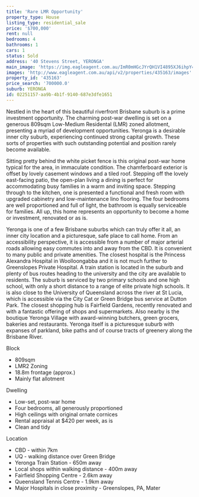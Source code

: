 ```yaml
---
title: 'Rare LMR Opportunity'
property_type: House
listing_type: residential_sale
price: '$700,000'
rent: null
bedrooms: 4
bathrooms: 1
cars: 1
status: Sold
address: '40 Stevens Street, YERONGA'
main_image: 'https://img.eagleagent.com.au/ImR0mHGcJYrQH1VI4895XJ6ihpY=/1280x854/smart/https://s3-us-west-2.amazonaws.com/eagleagent-orig/images/6821182/125688470-image-M.jpg'
images: 'http://www.eagleagent.com.au/api/v2/properties/435163/images'
property_id: '435163'
price_search: '700000.0'
suburb: YERONGA
id: 02251157-aa9b-4b1f-9140-687e3dfe1651
---
```

Nestled in the heart of this beautiful riverfront Brisbane suburb is a prime investment opportunity. The charming post-war dwelling is set on a generous 809sqm Low-Medium Residental (LMR) zoned allotment, presenting a myriad of development opportunities.  Yeronga is a desirable inner city suburb, experiencing continued strong capital growth. These sorts of properties with such outstanding potential and position rarely become available.

Sitting pretty behind the white picket fence is this original post-war home typical for the area, in immaculate condition. The chamferboard exterior is offset by lovely casement windows and a tiled roof. Stepping off the lovely east-facing patio, the open-plan living a dining is perfect for accommodating busy families in a warm and inviting space. Stepping through to the kitchen, one is presented a functional and fresh room with upgraded cabinetry and low-maintenance lino flooring. The four bedrooms are well proportioned and full of light, the bathroom is equally serviceable for families. All up, this home represents an opportunity to become a home or investment, renovated or as is.

Yeronga is one of a few Brisbane suburbs which can truly offer it all, an inner city location and a picturesque, safe place to call home. From an accessibility perspective, it is accessible from a number of major arterial roads allowing easy commutes into and away from the CBD. It is convenient to many public and private amenities. The closest hospital is the Princess Alexandra Hospital in Woolloongabba and it is not much further to Greenslopes Private Hospital. A train station is located in the suburb and plenty of bus routes heading to the university and the city are available to residents. The suburb is serviced by two primary schools and one high school, with only a short distance to a range of elite private high schools. It is also close to the University of Queensland across the river at St Lucia, which is accessible via the City Cat or Green Bridge bus service at Dutton Park. The closest shopping hub is Fairfield Gardens, recently renovated and with a fantastic offering of shops and supermarkets. Also nearby is the boutique Yeronga Village with award-winning butchers, green grocers, bakeries and restaurants. Yeronga itself is a picturesque suburb with expanses of parkland, bike paths and of course tracts of greenery along the Brisbane River.

Block
*  809sqm
*  LMR2 Zoning
*  18.8m frontage (approx.)
*  Mainly flat allotment

Dwelling
*  Low-set, post-war home
*  Four bedrooms, all generously proportioned
*  High ceilings with original ornate cornices
*  Rental appraisal at $420 per week, as is
*  Clean and tidy

Location
*  CBD - within 7km
*  UQ - walking distance over Green Bridge
*  Yeronga Train Station - 650m away
*  Local shops within walking distance - 400m away
*  Fairfield Shopping Centre - 2.6km away
*  Queensland Tennis Centre - 1.9km away
*  Major Hospitals in close proximity - Greenslopes, PA, Mater